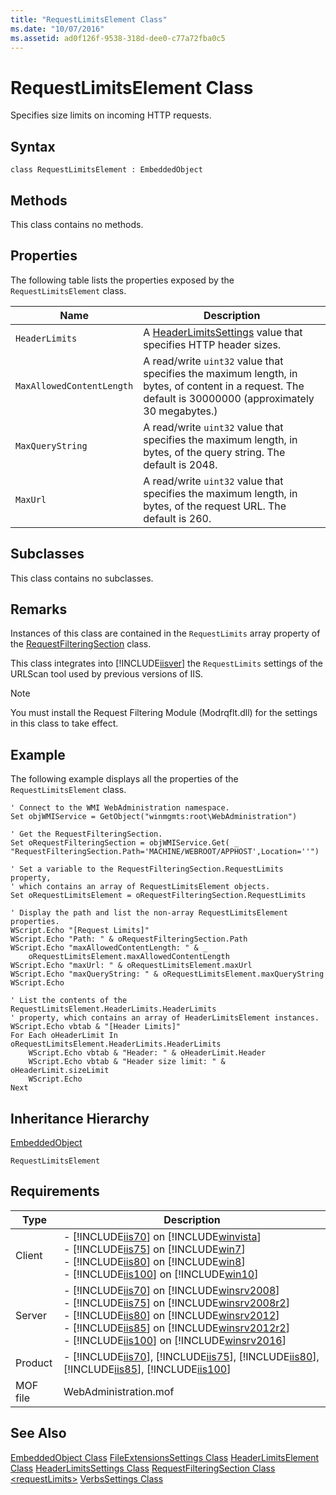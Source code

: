 ```yaml
---
title: "RequestLimitsElement Class"
ms.date: "10/07/2016"
ms.assetid: ad0f126f-9538-318d-dee0-c77a72fba0c5
---
```

# RequestLimitsElement Class
Specifies size limits on incoming HTTP requests.  
  
## Syntax  
  
```vbs  
class RequestLimitsElement : EmbeddedObject  
```  
  
## Methods  
 This class contains no methods.  
  
## Properties  
 The following table lists the properties exposed by the `RequestLimitsElement` class.  
  
|Name|Description|  
|----------|-----------------|  
|`HeaderLimits`|A [HeaderLimitsSettings](../wmi-provider/headerlimitssettings-class.md) value that specifies HTTP header sizes.|  
|`MaxAllowedContentLength`|A read/write `uint32` value that specifies the maximum length, in bytes, of content in a request. The default is 30000000 (approximately 30 megabytes.)|  
|`MaxQueryString`|A read/write `uint32` value that specifies the maximum length, in bytes, of the query string. The default is 2048.|  
|`MaxUrl`|A read/write `uint32` value that specifies the maximum length, in bytes, of the request URL. The default is 260.|  
  
## Subclasses  
 This class contains no subclasses.  
  
## Remarks  
 Instances of this class are contained in the `RequestLimits` array property of the [RequestFilteringSection](../wmi-provider/requestfilteringsection-class.md) class.  
  
 This class integrates into [!INCLUDE[iisver](../wmi-provider/includes/iisver-md.md)] the `RequestLimits` settings of the URLScan tool used by previous versions of IIS.  
  
> [!NOTE]
>  You must install the Request Filtering Module (Modrqflt.dll) for the settings in this class to take effect.  
  
## Example  
 The following example displays all the properties of the `RequestLimitsElement` class.  
  
```  
' Connect to the WMI WebAdministration namespace.  
Set objWMIService = GetObject("winmgmts:root\WebAdministration")  
  
' Get the RequestFilteringSection.  
Set oRequestFilteringSection = objWMIService.Get( _  
"RequestFilteringSection.Path='MACHINE/WEBROOT/APPHOST',Location=''")  
  
' Set a variable to the RequestFilteringSection.RequestLimits property,  
' which contains an array of RequestLimitsElement objects.  
Set oRequestLimitsElement = oRequestFilteringSection.RequestLimits  
  
' Display the path and list the non-array RequestLimitsElement properties.  
WScript.Echo "[Request Limits]"  
WScript.Echo "Path: " & oRequestFilteringSection.Path
WScript.Echo "maxAllowedContentLength: " & _  
    oRequestLimitsElement.maxAllowedContentLength  
WScript.Echo "maxUrl: " & oRequestLimitsElement.maxUrl  
WScript.Echo "maxQueryString: " & oRequestLimitsElement.maxQueryString  
WScript.Echo
  
' List the contents of the RequestLimitsElement.HeaderLimits.HeaderLimits  
' property, which contains an array of HeaderLimitsElement instances.  
WScript.Echo vbtab & "[Header Limits]"  
For Each oHeaderLimit In oRequestLimitsElement.HeaderLimits.HeaderLimits  
    WScript.Echo vbtab & "Header: " & oHeaderLimit.Header  
    WScript.Echo vbtab & "Header size limit: " & oHeaderLimit.sizeLimit  
    WScript.Echo
Next  
```  
  
## Inheritance Hierarchy  
 [EmbeddedObject](../wmi-provider/embeddedobject-class.md)  
  
 `RequestLimitsElement`  
  
## Requirements  
  
|Type|Description|  
|----------|-----------------|  
|Client|-   [!INCLUDE[iis70](../wmi-provider/includes/iis70-md.md)] on [!INCLUDE[winvista](../wmi-provider/includes/winvista-md.md)]<br />-   [!INCLUDE[iis75](../wmi-provider/includes/iis75-md.md)] on [!INCLUDE[win7](../wmi-provider/includes/win7-md.md)]<br />-   [!INCLUDE[iis80](../wmi-provider/includes/iis80-md.md)] on [!INCLUDE[win8](../wmi-provider/includes/win8-md.md)]<br />-   [!INCLUDE[iis100](../wmi-provider/includes/iis100-md.md)] on [!INCLUDE[win10](../wmi-provider/includes/win10-md.md)]|  
|Server|-   [!INCLUDE[iis70](../wmi-provider/includes/iis70-md.md)] on [!INCLUDE[winsrv2008](../wmi-provider/includes/winsrv2008-md.md)]<br />-   [!INCLUDE[iis75](../wmi-provider/includes/iis75-md.md)] on [!INCLUDE[winsrv2008r2](../wmi-provider/includes/winsrv2008r2-md.md)]<br />-   [!INCLUDE[iis80](../wmi-provider/includes/iis80-md.md)] on [!INCLUDE[winsrv2012](../wmi-provider/includes/winsrv2012-md.md)]<br />-   [!INCLUDE[iis85](../wmi-provider/includes/iis85-md.md)] on [!INCLUDE[winsrv2012r2](../wmi-provider/includes/winsrv2012r2-md.md)]<br />-   [!INCLUDE[iis100](../wmi-provider/includes/iis100-md.md)] on [!INCLUDE[winsrv2016](../wmi-provider/includes/winsrv2016-md.md)]|  
|Product|-   [!INCLUDE[iis70](../wmi-provider/includes/iis70-md.md)], [!INCLUDE[iis75](../wmi-provider/includes/iis75-md.md)], [!INCLUDE[iis80](../wmi-provider/includes/iis80-md.md)], [!INCLUDE[iis85](../wmi-provider/includes/iis85-md.md)], [!INCLUDE[iis100](../wmi-provider/includes/iis100-md.md)]|  
|MOF file|WebAdministration.mof|  
  
## See Also  
 [EmbeddedObject Class](../wmi-provider/embeddedobject-class.md)
 [FileExtensionsSettings Class](../wmi-provider/fileextensionssettings-class.md)
 [HeaderLimitsElement Class](../wmi-provider/headerlimitselement-class.md)
 [HeaderLimitsSettings Class](../wmi-provider/headerlimitssettings-class.md)
 [RequestFilteringSection Class](../wmi-provider/requestfilteringsection-class.md)
 [\<requestLimits>](https://msdn.microsoft.com/library/2464898f-f4aa-4955-919e-ed7492ad2b78)
 [VerbsSettings Class](../wmi-provider/verbssettings-class.md)
